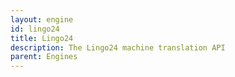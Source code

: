 ```yaml
---
layout: engine
id: lingo24
title: Lingo24
description: The Lingo24 machine translation API
parent: Engines
---
```

